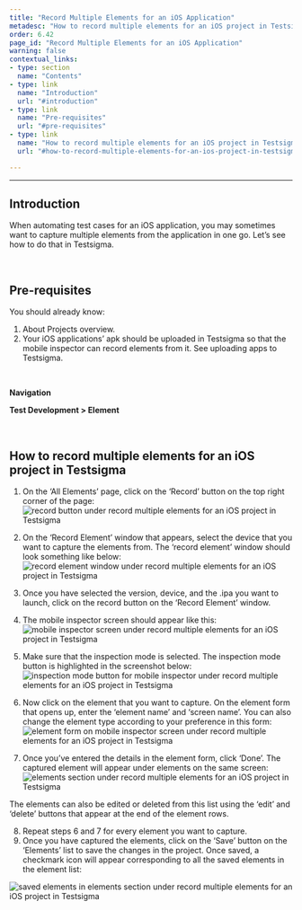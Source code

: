 ```yaml
---
title: "Record Multiple Elements for an iOS Application"
metadesc: "How to record multiple elements for an iOS project in Testsigma."
order: 6.42
page_id: "Record Multiple Elements for an iOS Application"
warning: false
contextual_links:
- type: section
  name: "Contents"
- type: link
  name: "Introduction"
  url: "#introduction"
- type: link
  name: "Pre-requisites"
  url: "#pre-requisites"
- type: link
  name: "How to record multiple elements for an iOS project in Testsigma"
  url: "#how-to-record-multiple-elements-for-an-ios-project-in-testsigma"

---
```


---
## **Introduction**
When automating test cases for an iOS application, you may sometimes want to capture multiple elements from the application in one go. Let’s see how to do that in Testsigma.

<br>

## **Pre-requisites** 

You should already know:
1. About Projects overview.
2. Your iOS applications’ apk should be uploaded in Testsigma so that the mobile inspector can record elements from it. 
See uploading apps to Testsigma.

<br>

**Navigation**

**Test Development > Element**

<br>

## **How to record multiple elements for an iOS project in Testsigma**

1. On the ‘All Elements’ page, click on the ‘Record’ button on the top right corner of the page:
![record button under record multiple elements for an iOS project in Testsigma](https://docs.testsigma.com/images/record-multiple-elements/record-button-record-multiple-elements-ios-testsigma.png)

2. On the ‘Record Element’ window that appears, select the device that you want to capture the elements from. The ‘record element’ window should look something like below:
![record element window under record multiple elements for an iOS project in Testsigma](https://docs.testsigma.com/images/record-multiple-elements/record-element-window-record-multiple-elements-ios-testsigma.png)

3. Once you have selected the version, device, and the .ipa you want to launch, click on the record button on the ‘Record Element’ window.
4. The mobile inspector screen should appear like this:
![mobile inspector screen under record multiple elements for an iOS project in Testsigma](https://docs.testsigma.com/images/record-multiple-elements/mobile-inspector-screen-record-multiple-elements-ios-testsigma.png)

5. Make sure that the inspection mode is selected. The inspection mode button is highlighted in the screenshot below:
![inspection mode button for mobile inspector under record multiple elements for an iOS project in Testsigma](https://docs.testsigma.com/images/record-multiple-elements/inspection-mode-button-record-multiple-elements-ios-testsigma.png)

6. Now click on the element that you want to capture. On the element form that opens up, enter the ‘element name’ and ‘screen name’. You can also change the element type according to your preference in this form:
![element form on mobile inspector screen under record multiple elements for an iOS project in Testsigma](https://docs.testsigma.com/images/record-multiple-elements/element-form-record-multiple-elements-ios-testsigma.png)

7. Once you’ve entered the details in the element form, click ‘Done’. The captured element will appear under elements on the same screen:
![elements section under record multiple elements for an iOS project in Testsigma](https://docs.testsigma.com/images/record-multiple-elements/elements-record-multiple-elements-ios-testsigma.png)


The elements can also be edited or deleted from this list using the ‘edit’ and ‘delete’ buttons that appear at the end of the element rows.

8. Repeat steps 6 and 7 for every element you want to capture.
9. Once you have captured the elements, click on the ‘Save’ button on the ‘Elements’ list to save the changes in the project. Once saved, a checkmark icon will appear corresponding to all the saved elements in the element list:

![saved elements in elements section under record multiple elements for an iOS project in Testsigma](https://docs.testsigma.com/images/record-multiple-elements/saved-elements-record-multiple-elements-ios-testsigma.png)

